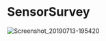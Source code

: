 # SensorSurvey

![Screenshot_20190713-195420](https://user-images.githubusercontent.com/51377429/61227420-4287c000-a6f2-11e9-948e-105b08b455c1.jpg)
